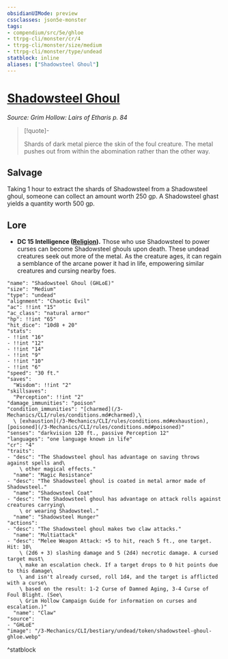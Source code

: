 ```yaml
---
obsidianUIMode: preview
cssclasses: json5e-monster
tags:
- compendium/src/5e/ghloe
- ttrpg-cli/monster/cr/4
- ttrpg-cli/monster/size/medium
- ttrpg-cli/monster/type/undead
statblock: inline
aliases: ["Shadowsteel Ghoul"]
---
```

# [Shadowsteel Ghoul](3-Mechanics\CLI\bestiary\undead/shadowsteel-ghoul-ghloe.md)
*Source: Grim Hollow: Lairs of Etharis p. 84*  

> [!quote]-  
> 
> Shards of dark metal pierce the skin of the foul creature. The metal pushes out from within the abomination rather than the other way.

## Salvage

Taking 1 hour to extract the shards of Shadowsteel from a Shadowsteel ghoul, someone can collect an amount worth 250 gp. A Shadowsteel ghast yields a quantity worth 500 gp.

## Lore

- **DC 15 Intelligence ([Religion](/3-Mechanics/CLI/rules/skills.md#Religion)).** Those who use Shadowsteel to power curses can become Shadowsteel ghouls upon death. These undead creatures seek out more of the metal. As the creature ages, it can regain a semblance of the arcane power it had in life, empowering similar creatures and cursing nearby foes.  

```statblock
"name": "Shadowsteel Ghoul (GHLoE)"
"size": "Medium"
"type": "undead"
"alignment": "Chaotic Evil"
"ac": !!int "15"
"ac_class": "natural armor"
"hp": !!int "65"
"hit_dice": "10d8 + 20"
"stats":
- !!int "16"
- !!int "12"
- !!int "14"
- !!int "9"
- !!int "10"
- !!int "6"
"speed": "30 ft."
"saves":
  "Wisdom": !!int "2"
"skillsaves":
  "Perception": !!int "2"
"damage_immunities": "poison"
"condition_immunities": "[charmed](/3-Mechanics/CLI/rules/conditions.md#charmed),\
  \ [exhaustion](/3-Mechanics/CLI/rules/conditions.md#exhaustion), [poisoned](/3-Mechanics/CLI/rules/conditions.md#poisoned)"
"senses": "darkvision 120 ft., passive Perception 12"
"languages": "one language known in life"
"cr": "4"
"traits":
- "desc": "The Shadowsteel ghoul has advantage on saving throws against spells and\
    \ other magical effects."
  "name": "Magic Resistance"
- "desc": "The Shadowsteel ghoul is coated in metal armor made of Shadowsteel."
  "name": "Shadowsteel Coat"
- "desc": "The Shadowsteel ghoul has advantage on attack rolls against creatures carrying\
    \ or wearing Shadowsteel."
  "name": "Shadowsteel Hunger"
"actions":
- "desc": "The Shadowsteel ghoul makes two claw attacks."
  "name": "Multiattack"
- "desc": "Melee Weapon Attack: +5 to hit, reach 5 ft., one target. Hit: 10\
    \ (2d6 + 3) slashing damage and 5 (2d4) necrotic damage. A cursed target must\
    \ make an escalation check. If a target drops to 0 hit points due to this damage\
    \ and isn't already cursed, roll 1d4, and the target is afflicted with a curse\
    \ based on the result: 1-2 Curse of Damned Aging, 3-4 Curse of Foul Blight. (See\
    \ Grim Hollow Campaign Guide for information on curses and escalation.)"
  "name": "Claw"
"source":
- "GHLoE"
"image": "/3-Mechanics/CLI/bestiary/undead/token/shadowsteel-ghoul-ghloe.webp"
```
^statblock